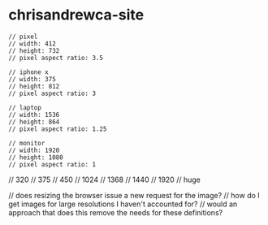 # chrisandrewca-site

    // pixel
    // width: 412
    // height: 732
    // pixel aspect ratio: 3.5

    // iphone x
    // width: 375
    // height: 812
    // pixel aspect ratio: 3

    // laptop
    // width: 1536
    // height: 864
    // pixel aspect ratio: 1.25

    // monitor
    // width: 1920
    // height: 1080
    // pixel aspect ratio: 1

// 320
// 375
// 450
// 1024
// 1368
// 1440
// 1920
// huge

// does resizing the browser issue a new request for the image?
// how do I get images for large resolutions I haven't accounted for?
  // would an approach that does this remove the needs for these definitions?